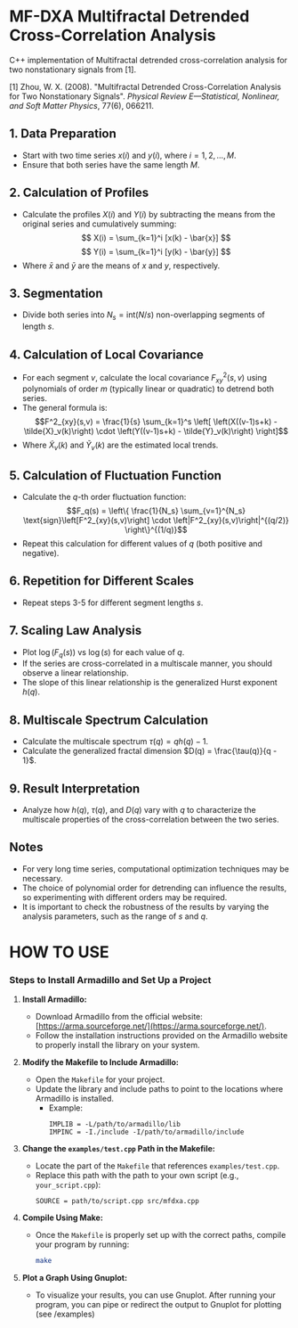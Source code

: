 # MF-DXA Multifractal Detrended Cross-Correlation Analysis

C++ implementation of Multifractal detrended cross-correlation analysis for two nonstationary signals from [1].

[1] Zhou, W. X. (2008). "Multifractal Detrended Cross-Correlation Analysis for Two Nonstationary Signals". *Physical Review E—Statistical, Nonlinear, and Soft Matter Physics*, 77(6), 066211.

## 1. Data Preparation

- Start with two time series $x(i)$ and $y(i)$, where $i = 1, 2, \ldots, M$.
- Ensure that both series have the same length $M$.

## 2. Calculation of Profiles

- Calculate the profiles $X(i)$ and $Y(i)$ by subtracting the means from the original series and cumulatively summing:
  $$
  X(i) = \sum_{k=1}^i [x(k) - \bar{x}]
  $$
  $$
  Y(i) = \sum_{k=1}^i [y(k) - \bar{y}]
  $$
- Where $\bar{x}$ and $\bar{y}$ are the means of $x$ and $y$, respectively.

## 3. Segmentation

- Divide both series into $N_s = \text{int}(N/s)$ non-overlapping segments of length $s$.

## 4. Calculation of Local Covariance

- For each segment $v$, calculate the local covariance $F^2_{xy}(s,v)$ using polynomials of order $m$ (typically linear or quadratic) to detrend both series.
- The general formula is:
  $$F^2_{xy}(s,v) = \frac{1}{s} \sum_{k=1}^s \left[ \left(X((v-1)s+k) - \tilde{X}_v(k)\right) \cdot \left(Y((v-1)s+k) - \tilde{Y}_v(k)\right) \right]$$
- Where $\tilde{X}_v(k)$ and $\tilde{Y}_v(k)$ are the estimated local trends.

## 5. Calculation of Fluctuation Function

- Calculate the $q$-th order fluctuation function:
  $$F_q(s) = \left\{ \frac{1}{N_s} \sum_{v=1}^{N_s} \text{sign}\left[F^2_{xy}(s,v)\right] \cdot \left|F^2_{xy}(s,v)\right|^{(q/2)} \right\}^{(1/q)}$$
- Repeat this calculation for different values of $q$ (both positive and negative).

## 6. Repetition for Different Scales

- Repeat steps 3-5 for different segment lengths $s$.

## 7. Scaling Law Analysis

- Plot $\log(F_q(s))$ vs $\log(s)$ for each value of $q$.
- If the series are cross-correlated in a multiscale manner, you should observe a linear relationship.
- The slope of this linear relationship is the generalized Hurst exponent $h(q)$.

## 8. Multiscale Spectrum Calculation

- Calculate the multiscale spectrum $\tau(q) = qh(q) - 1$.
- Calculate the generalized fractal dimension $D(q) = \frac{\tau(q)}{q - 1}$.

## 9. Result Interpretation

- Analyze how $h(q)$, $\tau(q)$, and $D(q)$ vary with $q$ to characterize the multiscale properties of the cross-correlation between the two series.

## Notes

- For very long time series, computational optimization techniques may be necessary.
- The choice of polynomial order for detrending can influence the results, so experimenting with different orders may be required.
- It is important to check the robustness of the results by varying the analysis parameters, such as the range of $s$ and $q$.

# HOW TO USE

### Steps to Install Armadillo and Set Up a Project

1. **Install Armadillo:**
   - Download Armadillo from the official website: [https://arma.sourceforge.net/](https://arma.sourceforge.net/).
   - Follow the installation instructions provided on the Armadillo website to properly install the library on your system.

2. **Modify the Makefile to Include Armadillo:**
   - Open the `Makefile` for your project.
   - Update the library and include paths to point to the locations where Armadillo is installed.
     - Example:
       ```make
       IMPLIB = -L/path/to/armadillo/lib
       IMPINC = -I./include -I/path/to/armadillo/include
       ```

3. **Change the `examples/test.cpp` Path in the Makefile:**
   - Locate the part of the `Makefile` that references `examples/test.cpp`.
   - Replace this path with the path to your own script (e.g., `your_script.cpp`):
     ```make
     SOURCE = path/to/script.cpp src/mfdxa.cpp
     ```

4. **Compile Using Make:**
   - Once the `Makefile` is properly set up with the correct paths, compile your program by running:
     ```bash
     make
     ```

5. **Plot a Graph Using Gnuplot:**
   - To visualize your results, you can use Gnuplot. After running your program, you can pipe or redirect the output to Gnuplot for plotting (see /examples)
